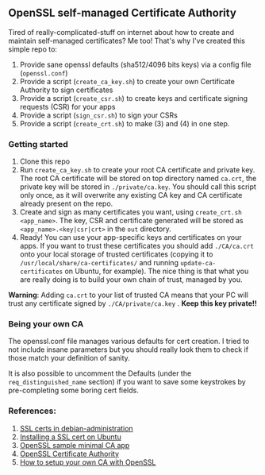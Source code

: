 ## OpenSSL self-managed Certificate Authority

Tired of really-complicated-stuff on internet about how to create and maintain self-managed certificates?
Me too! That's why I've created this simple repo to:

1. Provide sane openssl defaults (sha512/4096 bits keys) via a config file (`openssl.conf`)
2. Provide a script (`create_ca_key.sh`) to create your own Certificate Authority to sign certificates
3. Provide a script (`create_csr.sh`) to create keys and certificate signing requests (CSR) for your apps
4. Provide a script (`sign_csr.sh`) to sign your CSRs
5. Provide a script (`create_crt.sh`) to make (3) and (4) in one step.

### Getting started
1. Clone this repo
2. Run `create_ca_key.sh` to create your root CA certificate and private key. The root CA certificate will be stored on top directory named `ca.crt`, the private key will be stored in `./private/ca.key`. You should call this script only once, as it will overwrite any existing CA key and CA certificate already present on the repo.
3. Create and sign as many certificates you want, using `create_crt.sh <app_name>`. The key, CSR and certificate generated will be stored as `<app_name>.<key|csr|crt>` in the `out` directory.
4. Ready! You can use your app-specific keys and certificates on your apps. If you want to trust these certificates you should add `./CA/ca.crt` onto your local storage of trusted certificates (copying it to `/usr/local/share/ca-certificates/` and running `update-ca-certificates` on Ubuntu, for example). The nice thing is that what you are really doing is to build your own chain of trust, managed by you.

__Warning__: Adding `ca.crt` to your list of trusted CA means that your PC will trust any certificate signed by `./CA/private/ca.key` . __Keep this key private!!__

### Being your own CA
The openssl.conf file manages various defaults for cert creation. I tried to not include insane parameters but you should really look them to check if those match your definition of sanity.

It is also possible to uncomment the Defaults (under the `req_distinguished_name` section) if you want to save some keystrokes by pre-completing some boring cert fields.

### References:
1. [SSL certs in debian-administration](http://www.debian-administration.org/article/284/Creating_and_Using_a_self_signed__SSL_Certificates_in_debian)
2. [Installing a SSL cert on Ubuntu](http://askubuntu.com/questions/73287/how-do-i-install-a-root-certificate)
3. [OpenSSL sample minimal CA app](https://www.openssl.org/docs/apps/ca.html)
4. [OpenSSL Certificate Authority](https://jamielinux.com/docs/openssl-certificate-authority/introduction.html)
5. [How to setup your own CA with OpenSSL](https://gist.github.com/Soarez/9688998)
